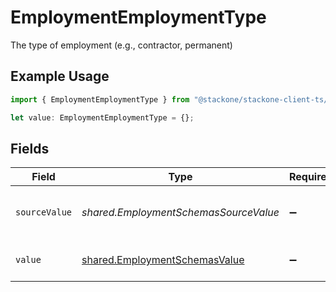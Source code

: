 # EmploymentEmploymentType

The type of employment (e.g., contractor, permanent)

## Example Usage

```typescript
import { EmploymentEmploymentType } from "@stackone/stackone-client-ts/sdk/models/shared";

let value: EmploymentEmploymentType = {};
```

## Fields

| Field                                                                                 | Type                                                                                  | Required                                                                              | Description                                                                           | Example                                                                               |
| ------------------------------------------------------------------------------------- | ------------------------------------------------------------------------------------- | ------------------------------------------------------------------------------------- | ------------------------------------------------------------------------------------- | ------------------------------------------------------------------------------------- |
| `sourceValue`                                                                         | *shared.EmploymentSchemasSourceValue*                                                 | :heavy_minus_sign:                                                                    | The source value of the employment type.                                              | Permanent                                                                             |
| `value`                                                                               | [shared.EmploymentSchemasValue](../../../sdk/models/shared/employmentschemasvalue.md) | :heavy_minus_sign:                                                                    | The type of the employment.                                                           | permanent                                                                             |